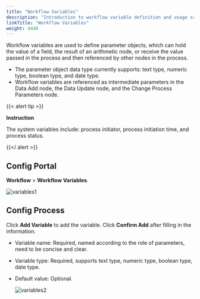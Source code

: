 ```yaml
---
title: "Workflow Variables"
description: "Introduction to workflow variable definition and usage scenarios"
linkTitle: "Workflow Variables"
weight: 4440
---
```


Workflow variables are used to define parameter objects, which can hold the value of a field, the result of an arithmetic node, or receive the value passed in the process and then referenced by other nodes in the process.

- The parameter object data type currently supports: text type, numeric type, boolean type, and date type.
- Workflow variables are referenced as intermediate parameters in the Data Add node, the Data Update node, and the Change Process Parameters node.


{{< alert tip >}}

**Instruction**

The system variables include: process initiator, process initiation time, and process status.

{{</ alert >}}

## Config Portal

**Workflow** > **Workflow Variables**.

![variables1](/images/manual/workflow/variables1.png)

## Config Process

Click **Add Variable** to add the variable. Click **Confirm Add** after filling in the information.

- Variable name: Required, named according to the role of parameters, need to be concise and clear.

- Variable type: Required, supports text type, numeric type, boolean type, date type.

- Default value: Optional.

  ![variables2](/images/manual/workflow/variables2.png)
